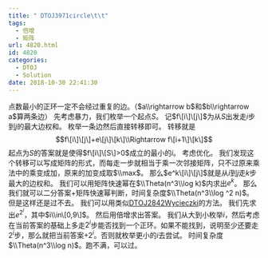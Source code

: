 ```yaml
---
title: " DTOJ3971circle\t\t"
tags:
  - 倍增
  - 矩阵
url: 4820.html
id: 4820
categories:
  - DTOJ
  - Solution
date: 2018-10-30 22:41:30
---
```


点数最小的正环一定不会经过重复的边。（$a\\rightarrow b$和$b\\rightarrow a$算两条边） 先考虑暴力，我们枚举一个起点$S$。 记$f\[i\]\[j\]$为从$S$出发走$i$步到$j$的最大边权和。 枚举一条边然后直接转移即可。 转移就是 $$f\[i\]\[j\]+e\[j\]\[k\]\\Rightarrow f\[i+1\]\[k\]$$ 起点为$S$的答案就是使得$f\[i\]\[S\]>0$成立的最小的$i$。 考虑优化。 我们发现这个转移可以写成矩阵的形式，而每走一步就相当于乘一次邻接矩阵，只不过原来乘法中的乘变成加，原来的加变成取$\\max$。 那么$e^k\[i\]\[j\]$就是从$i$到$j$走$k$步最大的边权和。 我们可以用矩阵快速幂在$\\Theta(n^3\\log k)$内求出$e^k$。 那么我们就可以二分答案+矩阵快速幂判断，时间复杂度$\\Theta(n^3\\log ^2 n)$。 但是这样还是过不去。 我们可以用类似[DTOJ2842Wycieczki](http://www.dtenomde.com/author=jiangyutong/article=4530/)的方法。 我们先求出$e^{2^i}$，其中$i\\in\[0,9\]$。 然后用倍增求出答案。 我们从大到小枚举$i$，然后考虑在当前答案的基础上多走$2^i$步能否找到一个正环。如果不能找到，说明至少还要走$2^i$步，那么就把当前答案$+2^i$。否则就枚举更小的$i$去尝试。 时间复杂度$\\Theta(n^3\\log n)$。跑不满，可以过。